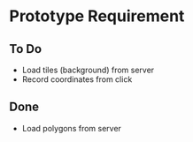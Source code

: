 # Prototype Requirement 

## To Do
* Load tiles (background) from server
* Record coordinates from click

## Done
* Load polygons from server